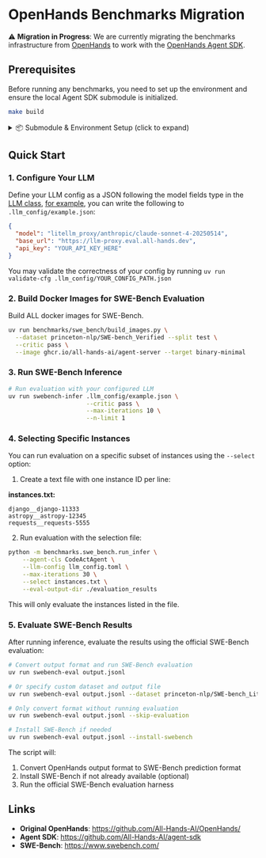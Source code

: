 # OpenHands Benchmarks Migration

⚠️ **Migration in Progress**: We are currently migrating the benchmarks infrastructure from [OpenHands](https://github.com/All-Hands-AI/OpenHands/) to work with the [OpenHands Agent SDK](https://github.com/All-Hands-AI/agent-sdk).

## Prerequisites

Before running any benchmarks, you need to set up the environment and ensure the local Agent SDK submodule is initialized.

```bash
make build
```

<details>
<summary>📦 Submodule & Environment Setup (click to expand)</summary>

### 🧩 1. Initialize the Agent SDK submodule

The Benchmarks project uses a **local git submodule** for the [OpenHands Agent SDK](https://github.com/All-Hands-AI/agent-sdk).  
This ensures your code runs against a specific, reproducible commit.

Run once after cloning (already done in `make build` for you):

```bash
git submodule update --init --recursive
```

This command will:
- clone the SDK into `vendor/agent-sdk/`
- check out the exact commit pinned by this repo
- make it available for local development (`uv sync` will install from the local folder)

If you ever clone this repository again, remember to re-initialize the submodule with the same command.

---

### 🏗️ 2. Build the environment

Once the submodule is set up, install dependencies via [uv](https://docs.astral.sh/uv):

```bash
make build
```

This runs:

```bash
uv sync
```

and ensures the `openhands-*` packages (SDK, tools, workspace, agent-server) are installed **from the local workspace** declared in `pyproject.toml`.

---

### 🔄 3. Update the submodule (when SDK changes)

If you want to update to a newer version of the SDK:

```bash
cd vendor/agent-sdk
git fetch
git checkout <new_commit_or_branch>
cd ../..
git add vendor/agent-sdk
git commit -m "Update agent-sdk submodule to <new_commit_sha>"
```

Then re-run:

```bash
make build
```

to rebuild your environment with the new SDK code.

</details>

## Quick Start

### 1. Configure Your LLM

Define your LLM config as a JSON following the model fields type in the [LLM class](https://github.com/All-Hands-AI/agent-sdk/blob/main/openhands/sdk/llm/llm.py#L93), [for example](.llm_config/example.json), you can write the following to `.llm_config/example.json`:

```json
{
  "model": "litellm_proxy/anthropic/claude-sonnet-4-20250514",
  "base_url": "https://llm-proxy.eval.all-hands.dev",
  "api_key": "YOUR_API_KEY_HERE"
}
```

You may validate the correctness of your config by running `uv run validate-cfg .llm_config/YOUR_CONFIG_PATH.json`

### 2. Build Docker Images for SWE-Bench Evaluation
Build ALL docker images for SWE-Bench.
```bash
uv run benchmarks/swe_bench/build_images.py \
  --dataset princeton-nlp/SWE-bench_Verified --split test \
  --critic pass \
  --image ghcr.io/all-hands-ai/agent-server --target binary-minimal
```


### 3. Run SWE-Bench Inference
```bash
# Run evaluation with your configured LLM
uv run swebench-infer .llm_config/example.json \
                      --critic pass \
                      --max-iterations 10 \
                      --n-limit 1
```

### 4. Selecting Specific Instances

You can run evaluation on a specific subset of instances using the `--select` option:

1. Create a text file with one instance ID per line:

**instances.txt:**
```
django__django-11333
astropy__astropy-12345
requests__requests-5555
```

2. Run evaluation with the selection file:
```bash
python -m benchmarks.swe_bench.run_infer \
    --agent-cls CodeActAgent \
    --llm-config llm_config.toml \
    --max-iterations 30 \
    --select instances.txt \
    --eval-output-dir ./evaluation_results
```

This will only evaluate the instances listed in the file.

### 5. Evaluate SWE-Bench Results
After running inference, evaluate the results using the official SWE-Bench evaluation:

```bash
# Convert output format and run SWE-Bench evaluation
uv run swebench-eval output.jsonl

# Or specify custom dataset and output file
uv run swebench-eval output.jsonl --dataset princeton-nlp/SWE-bench_Lite --output-file results.swebench.jsonl

# Only convert format without running evaluation
uv run swebench-eval output.jsonl --skip-evaluation

# Install SWE-Bench if needed
uv run swebench-eval output.jsonl --install-swebench
```

The script will:
1. Convert OpenHands output format to SWE-Bench prediction format
2. Install SWE-Bench if not already available (optional)
3. Run the official SWE-Bench evaluation harness

## Links

- **Original OpenHands**: https://github.com/All-Hands-AI/OpenHands/
- **Agent SDK**: https://github.com/All-Hands-AI/agent-sdk
- **SWE-Bench**: https://www.swebench.com/
